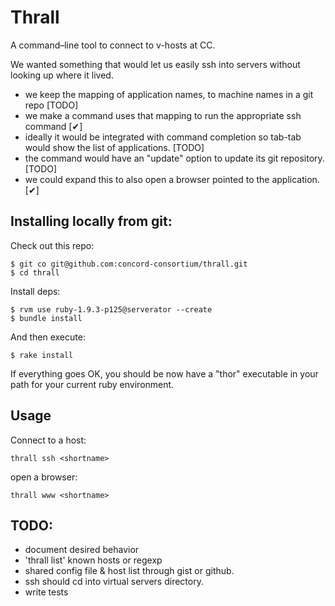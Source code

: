 # Thrall

A command–line tool to connect to v-hosts at CC.

We wanted something that would let us easily ssh into servers without looking up where it lived.

* we keep the mapping of application names, to machine names in a git repo [TODO]
* we make a command uses that mapping to run the appropriate ssh command  [✔]
* ideally it would be integrated with command completion so tab-tab would show the list of applications. [TODO]
* the command would have an "update" option to update its git repository. [TODO]
* we could expand this to also open a browser pointed to the application. [✔]

## Installing locally from git:

Check out this repo:

    $ git co git@github.com:concord-consortium/thrall.git
    $ cd thrall

Install deps:

    $ rvm use ruby-1.9.3-p125@serverator --create
    $ bundle install

And then execute:

    $ rake install

If everything goes OK, you should be now have a "thor" executable in your path for your current ruby environment.


## Usage

Connect to a host:

    thrall ssh <shortname>

open a browser:

    thrall www <shortname>


## TODO:

* document desired behavior
* 'thrall list' known hosts or regexp
* shared config file & host list through gist or github.
* ssh should cd into virtual servers directory.
* write tests

